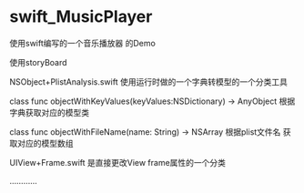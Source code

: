# swift_MusicPlayer
使用swift编写的一个音乐播放器 的Demo

使用storyBoard

NSObject+PlistAnalysis.swift 使用运行时做的一个字典转模型的一个分类工具

  class func objectWithKeyValues(keyValues:NSDictionary) -> AnyObject
  根据字典获取对应的模型类
  
  class func objectWithFileName(name: String) -> NSArray
  根据plist文件名 获取对应的模型数组
  
UIView+Frame.swift 是直接更改View  frame属性的一个分类

…………
